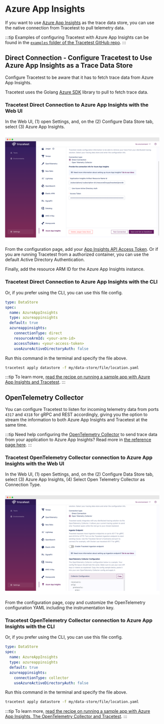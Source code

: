 # Azure App Insights

If you want to use [Azure App Insights](https://learn.microsoft.com/en-us/azure/azure-monitor/app/app-insights-overview) as the trace data store, you can use the native connection from Tracetest to pull telemetry data.

:::tip
Examples of configuring Tracetest with Azure App Insights can be found in the [`examples` folder of the Tracetest GitHub repo](https://github.com/kubeshop/tracetest/tree/main/examples).
:::

## Direct Connection - Configure Tracetest to Use Azure App Insights as a Trace Data Store

Configure Tracetest to be aware that it has to fetch trace data from Azure App Insights.

Tracetest uses the Golang [Azure SDK](https://learn.microsoft.com/en-us/azure/developer/go/) library to pull to fetch trace data.

### Tracetest Direct Connection to Azure App Insights with the Web UI

In the Web UI, (1) open Settings, and, on the (2) Configure Data Store tab, select (3) Azure App Insights.

![Azure App Insights Direct Connection Settings](../img/appinsights-direct.png)

From the configuration page, add your [App Insights API Access Token](https://learn.microsoft.com/en-us/azure/azure-monitor/app/app-insights-azure-ad-api). Or if you are running Tracetest from a authorized container, you can use the default Active Directory Authentication.

Finally, add the resource ARM ID for the Azure App Insights instance.

### Tracetest Direct Connection to Azure App Insights with the CLI

Or, if you prefer using the CLI, you can use this file config.

```yaml
type: DataStore
spec:
  name: AzureAppInsights
  type: azureappinsights
  default: true
  azureappinsights:
    connectionType: direct
    resourceArmId: <your-arm-id>
    accessToken: <your-access-token>
    useAzureActiveDirectoryAuth: false
```

Run this command in the terminal and specify the file above.

```bash
tracetest apply datastore -f my/data-store/file/location.yaml
```

:::tip
To learn more, [read the recipe on running a sample app with Azure App Insights and Tracetest](../../examples-tutorials/recipes/running-tracetest-with-azure-app-insights).
:::

## OpenTelemetry Collector

You can configure Tracetest to listen for incoming telemetry data from ports `4317` and `4318` for gRPC and REST accordingly, giving you the option to stream the information to both Azure App Insights and Tracetest at the same time.

:::tip
Need help configuring the [OpenTelemetry Collector](https://github.com/open-telemetry/opentelemetry-collector-contrib) to send trace data from your application to Azure App Insights? Read more in [the reference page here](../opentelemetry-collector-configuration-file-reference).
:::

### Tracetest OpenTelemetry Collector connection to Azure App Insights with the Web UI

In the Web UI, (1) open Settings, and, on the (2) Configure Data Store tab, select (3) Azure App Insights, (4) Select Open Telemetry Collector as Connection Type.

![Azure App Insights Otel Connection Settings](../img/appinsights-otel.png)

From the configuration page, copy and customize the OpenTelemetry configuration YAML including the instrumentation key.

### Tracetest OpenTelemetry Collector connection to Azure App Insights with the CLI

Or, if you prefer using the CLI, you can use this file config.

```yaml
type: DataStore
spec:
  name: AzureAppInsights
  type: azureappinsights
  default: true
  azureappinsights:
    connectionType: collector
    useAzureActiveDirectoryAuth: false
```

Run this command in the terminal and specify the file above.

```bash
tracetest apply datastore -f my/data-store/file/location.yaml
```

:::tip
To learn more, [read the recipe on running a sample app with Azure App Insights, The OpenTelemetry Collector and Tracetest](../../examples-tutorials/recipes/running-tracetest-with-azure-app-insights-collector.md).
:::

